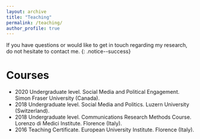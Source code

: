 ```yaml
---
layout: archive
title: "Teaching"
permalink: /teaching/
author_profile: true
---
```


If you have questions or would like to get in touch regarding my research, do not hesitate to contact me.
{: .notice--success}

Courses
======

- 2020 Undergraduate level. Social Media and Political Engagement. Simon Fraser University (Canada).
- 2018 Undergraduate level. Social Media and Politics. Luzern University (Switzerland).
- 2018 Undergraduate level. Communications Research Methods Course. Lorenzo di Medici Institute. Florence (Italy).
- 2016 Teaching Certificate. European University Institute. Florence (Italy).

